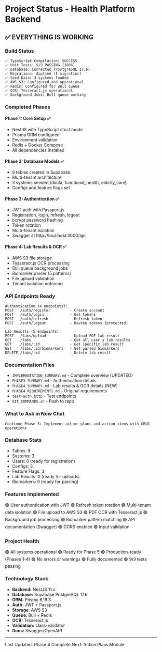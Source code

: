 # Project Status - Health Platform Backend

## ✅ EVERYTHING IS WORKING

### Build Status
```
✅ TypeScript Compilation: SUCCESS
✅ Unit Tests: 9/9 PASSING (100%)
✅ Database: Connected (PostgreSQL 17.6)
✅ Migrations: Applied (1 migration)
✅ Seed Data: 3 systems loaded
✅ AWS S3: Configured and operational
✅ Redis: Configured for Bull queue
✅ OCR: Tesseract.js operational
✅ Background Jobs: Bull queue working
```

### Completed Phases

#### Phase 1: Core Setup ✅
- NestJS with TypeScript strict mode
- Prisma ORM configured
- Environment validation
- Redis + Docker Compose
- All dependencies installed

#### Phase 2: Database Models ✅
- 9 tables created in Supabase
- Multi-tenant architecture
- 3 systems seeded (doula, functional_health, elderly_care)
- Configs and feature flags set

#### Phase 3: Authentication ✅
- JWT auth with Passport.js
- Registration, login, refresh, logout
- bcrypt password hashing
- Token rotation
- Multi-tenant isolation
- Swagger at http://localhost:3000/api

#### Phase 4: Lab Results & OCR ✅
- AWS S3 file storage
- Tesseract.js OCR processing
- Bull queue background jobs
- Biomarker parser (5 patterns)
- File upload validation
- Tenant isolation enforced

### API Endpoints Ready
```
Authentication (4 endpoints):
POST   /auth/register         - Create account
POST   /auth/login            - Get tokens
POST   /auth/refresh          - Refresh token
POST   /auth/logout           - Revoke tokens (protected)

Lab Results (5 endpoints):
POST   /labs/upload           - Upload PDF lab result
GET    /labs                  - Get all user's lab results
GET    /labs/:id              - Get specific lab result
GET    /labs/:id/biomarkers   - Get parsed biomarkers
DELETE /labs/:id              - Delete lab result
```

### Documentation Files
- `IMPLEMENTATION_SUMMARY.md` - Complete overview (UPDATED)
- `PHASE3_SUMMARY.md` - Authentication details
- `PHASE4_SUMMARY.md` - Lab results & OCR details (NEW)
- `PHASE4_REQUIREMENTS.md` - Original requirements
- `test-auth.http` - Test endpoints
- `GIT_COMMANDS.sh` - Push to repo

### What to Ask in New Chat
```
Continue Phase 5: Implement action plans and action items with CRUD operations
```

### Database Stats
- Tables: 9
- Systems: 3
- Users: 0 (ready for registration)
- Configs: 3
- Feature Flags: 3
- Lab Results: 0 (ready for uploads)
- Biomarkers: 0 (ready for parsing)

### Features Implemented
🟢 User authentication with JWT
🟢 Refresh token rotation
🟢 Multi-tenant data isolation
🟢 File upload to AWS S3
🟢 PDF OCR with Tesseract.js
🟢 Background job processing
🟢 Biomarker pattern matching
🟢 API documentation (Swagger)
🟢 CORS enabled
🟢 Input validation

### Project Health
🟢 All systems operational
🟢 Ready for Phase 5
🟢 Production-ready (Phases 1-4)
🟢 No errors or warnings
🟢 Fully documented
🟢 9/9 tests passing

### Technology Stack
- **Backend:** NestJS 11.x
- **Database:** Supabase PostgreSQL 17.6
- **ORM:** Prisma 6.16.3
- **Auth:** JWT + Passport.js
- **Storage:** AWS S3
- **Queue:** Bull + Redis
- **OCR:** Tesseract.js
- **Validation:** class-validator
- **Docs:** Swagger/OpenAPI

---
Last Updated: Phase 4 Complete
Next: Action Plans Module
